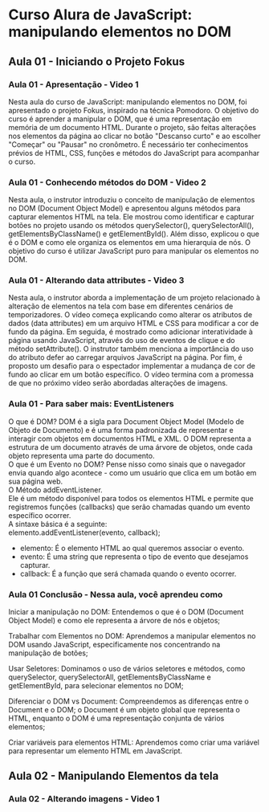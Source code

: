 # Curso Alura de JavaScript: manipulando elementos no DOM

## Aula 01 - Iniciando o Projeto Fokus

### Aula 01 - Apresentação - Video 1

Nesta aula do curso de JavaScript: manipulando elementos no DOM, foi apresentado o projeto Fokus, inspirado na técnica Pomodoro. O objetivo do curso é aprender a manipular o DOM, que é uma representação em memória de um documento HTML. Durante o projeto, são feitas alterações nos elementos da página ao clicar no botão "Descanso curto" e ao escolher "Começar" ou "Pausar" no cronômetro. É necessário ter conhecimentos prévios de HTML, CSS, funções e métodos do JavaScript para acompanhar o curso.

### Aula 01 - Conhecendo métodos do DOM - Video 2

Nesta aula, o instrutor introduziu o conceito de manipulação de elementos no DOM (Document Object Model) e apresentou alguns métodos para capturar elementos HTML na tela. Ele mostrou como identificar e capturar botões no projeto usando os métodos querySelector(), querySelectorAll(), getElementsByClassName() e getElementById(). Além disso, explicou o que é o DOM e como ele organiza os elementos em uma hierarquia de nós. O objetivo do curso é utilizar JavaScript puro para manipular os elementos no DOM.

### Aula 01 - Alterando data attributes - Video 3

Nesta aula, o instrutor aborda a implementação de um projeto relacionado à alteração de elementos na tela com base em diferentes cenários de temporizadores. O vídeo começa explicando como alterar os atributos de dados (data attributes) em um arquivo HTML e CSS para modificar a cor de fundo da página. Em seguida, é mostrado como adicionar interatividade à página usando JavaScript, através do uso de eventos de clique e do método setAttribute(). O instrutor também menciona a importância do uso do atributo defer ao carregar arquivos JavaScript na página. Por fim, é proposto um desafio para o espectador implementar a mudança de cor de fundo ao clicar em um botão específico. O vídeo termina com a promessa de que no próximo vídeo serão abordadas alterações de imagens.

### Aula 01 - Para saber mais: EventListeners

O que é DOM? DOM é a sigla para Document Object Model (Modelo de Objeto de Documento) e é uma forma padronizada de representar e interagir com objetos em documentos HTML e XML. O DOM representa a estrutura de um documento através de uma árvore de objetos, onde cada objeto representa uma parte do documento.  
O que é um Evento no DOM?
Pense nisso como sinais que o navegador envia quando algo acontece - como um usuário que clica em um botão em sua página web.  
O Método addEventListener.  
Ele é um método disponível para todos os elementos HTML e permite que registremos funções (callbacks) que serão chamadas quando um evento específico ocorrer.  
A sintaxe básica é a seguinte:  
elemento.addEventListener(evento, callback);  

- elemento: É o elemento HTML ao qual queremos associar o evento.
- evento: É uma string que representa o tipo de evento que desejamos capturar.
- callback: É a função que será chamada quando o evento ocorrer.

### Aula 01 Conclusão - Nessa aula, você aprendeu como

Iniciar a manipulação no DOM: Entendemos o que é o DOM (Document Object Model) e como ele representa a árvore de nós e objetos;

Trabalhar com Elementos no DOM: Aprendemos a manipular elementos no DOM usando JavaScript, especificamente nos concentrando na manipulação de botões;

Usar Seletores: Dominamos o uso de vários seletores e métodos, como querySelector, querySelectorAll, getElementsByClassName e getElementById, para selecionar elementos no DOM;

Diferenciar o DOM vs Document: Compreendemos as diferenças entre o Document e o DOM; o Document é um objeto global que representa o HTML, enquanto o DOM é uma representação conjunta de vários elementos;

Criar variáveis para elementos HTML: Aprendemos como criar uma variável para representar um elemento HTML em JavaScript.

## Aula 02 - Manipulando Elementos da tela

### Aula 02 - Alterando imagens - Video 1


